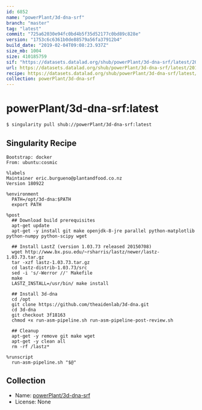 ```yaml
---
id: 6852
name: "powerPlant/3d-dna-srf"
branch: "master"
tag: "latest"
commit: "725a62030e94fc0bd4b5f35d52177c0bd89c828e"
version: "1753c6c6361b0de88579a56fa37912b4"
build_date: "2019-02-04T09:08:23.937Z"
size_mb: 1004
size: 410185759
sif: "https://datasets.datalad.org/shub/powerPlant/3d-dna-srf/latest/2019-02-04-725a6203-1753c6c6/1753c6c6361b0de88579a56fa37912b4.simg"
url: https://datasets.datalad.org/shub/powerPlant/3d-dna-srf/latest/2019-02-04-725a6203-1753c6c6/
recipe: https://datasets.datalad.org/shub/powerPlant/3d-dna-srf/latest/2019-02-04-725a6203-1753c6c6/Singularity
collection: powerPlant/3d-dna-srf
---
```


# powerPlant/3d-dna-srf:latest

```bash
$ singularity pull shub://powerPlant/3d-dna-srf:latest
```

## Singularity Recipe

```singularity
Bootstrap: docker
From: ubuntu:cosmic

%labels
Maintainer eric.burgueno@plantandfood.co.nz
Version 180922

%environment
  PATH=/opt/3d-dna:$PATH
  export PATH

%post
  ## Download build prerequisites
  apt-get update
  apt-get -y install git make openjdk-8-jre parallel python-matplotlib python-numpy python-scipy wget
  
  ## Install LastZ (version 1.03.73 released 20150708)
  wget http://www.bx.psu.edu/~rsharris/lastz/newer/lastz-1.03.73.tar.gz
  tar -xzf lastz-1.03.73.tar.gz
  cd lastz-distrib-1.03.73/src
  sed -i 's/-Werror //' Makefile
  make
  LASTZ_INSTALL=/usr/bin/ make install

  ## Install 3d-dna
  cd /opt
  git clone https://github.com/theaidenlab/3d-dna.git
  cd 3d-dna
  git checkout 3f18163
  chmod +x run-asm-pipeline.sh run-asm-pipeline-post-review.sh

  ## Cleanup
  apt-get -y remove git make wget
  apt-get -y clean all
  rm -rf /lastz*

%runscript
  run-asm-pipeline.sh "$@"
```

## Collection

 - Name: [powerPlant/3d-dna-srf](https://github.com/powerPlant/3d-dna-srf)
 - License: None

